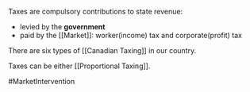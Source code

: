 Taxes are compulsory contributions to state revenue:
- levied by the **government**
- paid by the [[Market]]: worker(income) tax and corporate(profit) tax

There are six types of [[Canadian Taxing]] in our country.

Taxes can be either [[Proportional Taxing]].

#MarketIntervention 